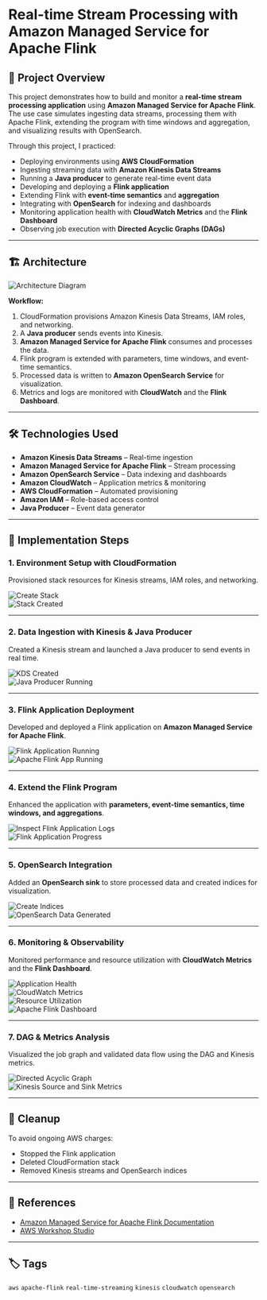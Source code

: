 # Real-time Stream Processing with Amazon Managed Service for Apache Flink

## 📌 Project Overview
This project demonstrates how to build and monitor a **real-time stream processing application** using **Amazon Managed Service for Apache Flink**.  
The use case simulates ingesting data streams, processing them with Apache Flink, extending the program with time windows and aggregation, and visualizing results with OpenSearch.

Through this project, I practiced:

- Deploying environments using **AWS CloudFormation**
- Ingesting streaming data with **Amazon Kinesis Data Streams**
- Running a **Java producer** to generate real-time event data
- Developing and deploying a **Flink application**
- Extending Flink with **event-time semantics** and **aggregation**
- Integrating with **OpenSearch** for indexing and dashboards
- Monitoring application health with **CloudWatch Metrics** and the **Flink Dashboard**
- Observing job execution with **Directed Acyclic Graphs (DAGs)**

---

## 🏗 Architecture
![Architecture Diagram](screenshots/diagram.png)

**Workflow:**
1. CloudFormation provisions Amazon Kinesis Data Streams, IAM roles, and networking.
2. A **Java producer** sends events into Kinesis.
3. **Amazon Managed Service for Apache Flink** consumes and processes the data.
4. Flink program is extended with parameters, time windows, and event-time semantics.
5. Processed data is written to **Amazon OpenSearch Service** for visualization.
6. Metrics and logs are monitored with **CloudWatch** and the **Flink Dashboard**.

---

## 🛠 Technologies Used
- **Amazon Kinesis Data Streams** – Real-time ingestion
- **Amazon Managed Service for Apache Flink** – Stream processing
- **Amazon OpenSearch Service** – Data indexing and dashboards
- **Amazon CloudWatch** – Application metrics & monitoring
- **AWS CloudFormation** – Automated provisioning
- **Amazon IAM** – Role-based access control
- **Java Producer** – Event data generator

---

## 🚀 Implementation Steps

### 1. Environment Setup with CloudFormation
Provisioned stack resources for Kinesis streams, IAM roles, and networking.

![Create Stack](screenshots/create-stack.png)  
![Stack Created](screenshots/stack-created.png)

---

### 2. Data Ingestion with Kinesis & Java Producer
Created a Kinesis stream and launched a Java producer to send events in real time.

![KDS Created](screenshots/KDS-Created.png)  
![Java Producer Running](screenshots/Java-producer-running.png)

---

### 3. Flink Application Deployment
Developed and deployed a Flink application on **Amazon Managed Service for Apache Flink**.

![Flink Application Running](screenshots/Flink-Application-Running.png)  
![Apache Flink App Running](screenshots/apache-flink-app-running.png)

---

### 4. Extend the Flink Program
Enhanced the application with **parameters, event-time semantics, time windows, and aggregations**.

![Inspect Flink Application Logs](screenshots/Inspect-Flink-application-logs.png)  
![Flink Application Progress](screenshots/FlinkApplicationProgress.png)

---

### 5. OpenSearch Integration
Added an **OpenSearch sink** to store processed data and created indices for visualization.

![Create Indices](screenshots/create-indices.png)  
![OpenSearch Data Generated](screenshots/Opensearch-data-generated.png)

---

### 6. Monitoring & Observability
Monitored performance and resource utilization with **CloudWatch Metrics** and the **Flink Dashboard**.

![Application Health](screenshots/ApplicationHealth.png)  
![CloudWatch Metrics](screenshots/cloudwatch-metrics.png)  
![Resource Utilization](screenshots/ResourceUtilization.png)  
![Apache Flink Dashboard](screenshots/apache-flink-dashboard.png)

---

### 7. DAG & Metrics Analysis
Visualized the job graph and validated data flow using the DAG and Kinesis metrics.

![Directed Acyclic Graph](screenshots/Directed-Acyclic-Graph.png)  
![Kinesis Source and Sink Metrics](screenshots/KinesisSourceAndSinkMetrics.png)

---

## 🧹 Cleanup
To avoid ongoing AWS charges:
- Stopped the Flink application
- Deleted CloudFormation stack
- Removed Kinesis streams and OpenSearch indices

---

## 🔗 References
- [Amazon Managed Service for Apache Flink Documentation](https://docs.aws.amazon.com/managed-flink/)  
- [AWS Workshop Studio](https://catalog.workshops.aws/managed-flink/en-US)

---

## 🏷️ Tags
`aws` `apache-flink` `real-time-streaming` `kinesis` `cloudwatch` `opensearch`
